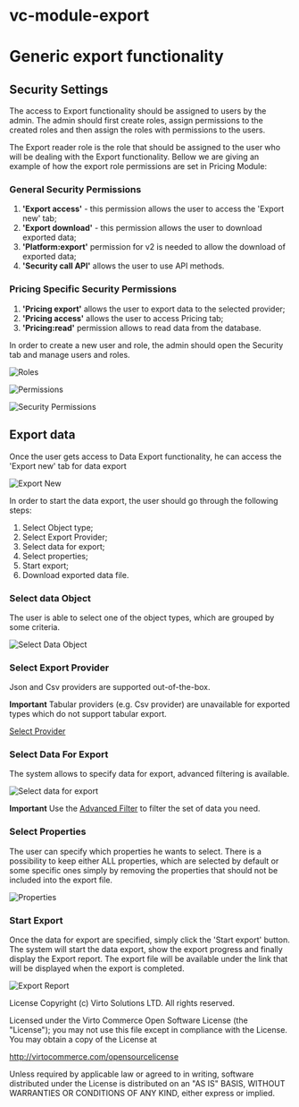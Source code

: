 # vc-module-export

# Generic export functionality

## Security Settings

The access to Export functionality should be assigned to users by the admin. The admin should first create roles, assign permissions to the created roles and then assign the roles with permissions to the users.

The Export reader role is the role that should be assigned to the user who will be dealing with the Export functionality. Bellow we are giving an example of how the export role permissions are set in Pricing Module:

### General Security Permissions

1. **'Export access'** - this permission allows the user to access the 'Export new' tab;
1. **'Export download'** - this permission allows the user to download exported data;
1. **'Platform:export'** permission for v2 is needed to allow the download of exported data;
1. **'Security call API'** allows the user to use API methods.

### Pricing Specific Security Permissions

1. **'Pricing export'** allows the user to export data to the selected provider;
1. **'Pricing access'** allows the user to access Pricing tab;
1. **'Pricing:read'** permission allows to read data from the database.

In order to create a new user and role, the admin should open the Security tab and manage users and roles.

![Roles](docs/media/screen-roles.png)

![Permissions](docs/media/screen-permissions.png)

![Security Permissions](docs/media/screen-security-permissions.png)

## Export data

Once the user gets access to Data Export functionality, he can access the 'Export new' tab for data export

![Export New](docs/media/screen-export-new.png)

In order to start the data export, the user should go through the following steps:

1. Select Object type;
1. Select Export Provider;
1. Select data for export;
1. Select properties;
1. Start export;
1. Download exported data file.

### Select data Object

The user is able to select one of the object types, which are grouped by some criteria.

![Select Data Object](docs/media/screen-select-data-objects.png)

### Select Export Provider

Json and Csv providers are supported out-of-the-box.

**Important** Tabular providers (e.g. Csv provider) are unavailable for exported types which do not support tabular export.

[Select Provider](docs/media/screen-select-provider.png)

### Select Data For Export

The system allows to specify data for export, advanced filtering is available.

![Select data for export](docs/media/screen-select-data-for-export.png)

**Important** Use the [Advanced Filter](/docs/advanced-filter.md) to filter the set of data you need.

### Select Properties

The user can specify which properties he wants to select. There is a possibility to keep either ALL properties, which are selected by default  or  some specific ones simply by removing the properties that should not be included into the export file.

![Properties](docs/media/screen-properties.png)

### Start Export

Once the data for export are specified, simply click the 'Start export' button. The system will start the data export, show the export progress and finally display the Export report.
The export file will be available under the link that will be displayed when the export is completed.

![Export Report](docs/media/screen-export-report.png)


License
Copyright (c) Virto Solutions LTD. All rights reserved.

Licensed under the Virto Commerce Open Software License (the "License"); you may not use this file except in compliance with the License. You may obtain a copy of the License at

http://virtocommerce.com/opensourcelicense

Unless required by applicable law or agreed to in writing, software distributed under the License is distributed on an "AS IS" BASIS, WITHOUT WARRANTIES OR CONDITIONS OF ANY KIND, either express or implied.
